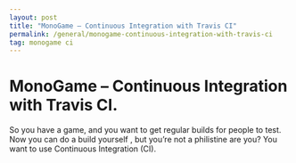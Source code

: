 ```yaml
---
layout: post
title: "MonoGame – Continuous Integration with Travis CI"
permalink: /general/monogame-continuous-integration-with-travis-ci
tag: monogame ci
---
```


# MonoGame – Continuous Integration with Travis CI.

So you have a game, and you want to get regular builds for people to test. Now you can do a build yourself , but you’re not a philistine are you? You want to use Continuous Integration (CI).